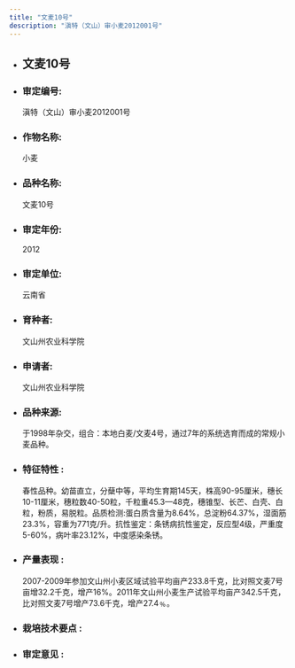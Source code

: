 ```yaml
---
title: "文麦10号"
description: "滇特（文山）审小麦2012001号"
---
```

* ## 文麦10号
* ###  审定编号:  
   滇特（文山）审小麦2012001号

*  ### 作物名称:  
   小麦

*   ###  品种名称: 
    文麦10号

*   ### 审定年份: 
    2012

*   ### 审定单位:  
    云南省

*   ### 育种者:  
    文山州农业科学院

*   ### 申请者:  
    文山州农业科学院

*   ### 品种来源:  
    于1998年杂交，组合：本地白麦/文麦4号，通过7年的系统选育而成的常规小麦品种。

*   ### 特征特性 : 
    春性品种。幼苗直立，分蘖中等，平均生育期145天，株高90-95厘米，穗长10-11厘米，穗粒数40-50粒，千粒重45.3—48克，穗锥型、长芒、白壳、白粒，粉质，易脱粒。品质检测:蛋白质含量为8.64%，总淀粉64.37%，湿面筋23.3%，容重为771克/升。抗性鉴定：条锈病抗性鉴定，反应型4级，严重度5-60%，病叶率23.12%，中度感染条锈。

*   ### 产量表现 : 
    2007-2009年参加文山州小麦区域试验平均亩产233.8千克，比对照文麦7号亩增32.2千克，增产16%。2011年文山州小麦生产试验平均亩产342.5千克，比对照文麦7号增产73.6千克，增产27.4﹪。

*   ### 栽培技术要点 : 
    

*   ### 审定意见 : 
    
